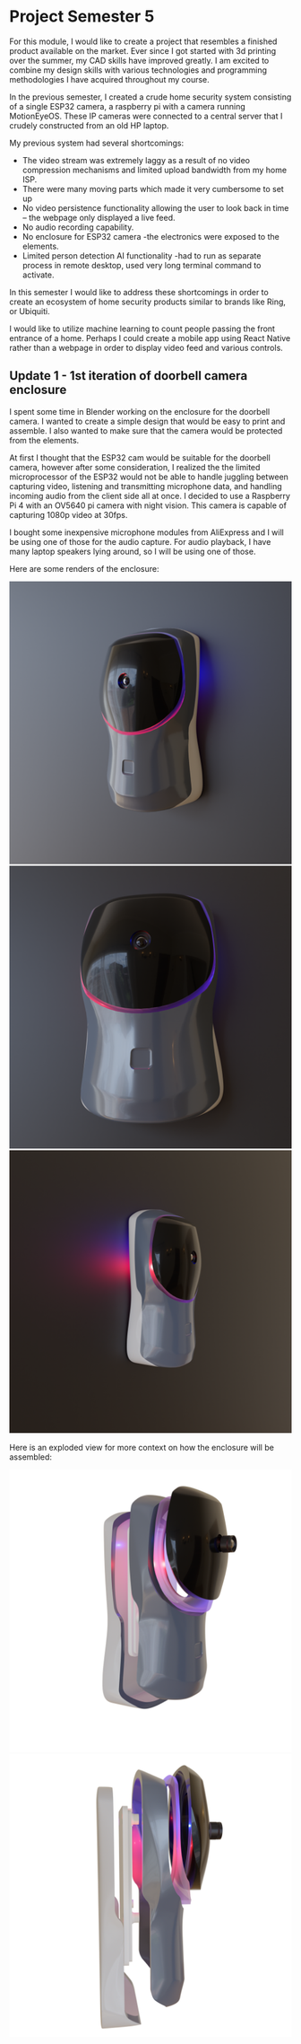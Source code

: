 # Project Semester 5
For this module, I would like to create a project that resembles a finished product available on the market. Ever since I got started with 3d printing over the summer, my CAD skills have improved greatly. I am excited to combine my design skills with various technologies and programming methodologies I have acquired throughout my course.


In the previous semester, I created a crude home security system consisting of a single ESP32 camera, a raspberry pi with a camera running MotionEyeOS. These IP cameras were connected to a central server that I crudely constructed from an old HP laptop.

My previous system had several shortcomings:
* The video stream was extremely laggy as a result of no video compression mechanisms and limited upload bandwidth from my home ISP.
*	There were many moving parts which made it very cumbersome to set up
*	No video persistence functionality allowing the user to look back in time – the webpage only displayed a live feed.
*	No audio recording capability.
*	No enclosure for ESP32 camera -the electronics were exposed to the elements.
*	Limited person detection AI functionality -had to run as separate process in remote desktop, used very long terminal command to activate.


In this semester I would like to address these shortcomings in order to create an ecosystem of home security products similar to brands like Ring, or Ubiquiti.


I would like to utilize machine learning to count people passing the front entrance of a home. Perhaps I could create a mobile app using React Native rather than a webpage in order to display video feed and various controls.



## Update 1 -  1st iteration of doorbell camera enclosure

I spent some time in Blender working on the enclosure for the doorbell camera. I wanted to create a simple design that would be easy to print and assemble. I also wanted to make sure that the camera would be protected from the elements.

At first I thought that the ESP32 cam would be suitable for the doorbell camera, however after some consideration, I realized the the limited microprocessor of the ESP32 would not be able to handle juggling between capturing video, listening and transmitting microphone data, and handling incoming audio from the client side all at once. I decided to use a Raspberry Pi 4 with an OV5640 pi camera with night vision. This camera is capable of capturing 1080p video at 30fps.

I bought some inexpensive microphone modules from AliExpress and I will be using one of those for the audio capture. For audio playback, I have many laptop speakers lying around, so I will be using one of those.

Here are some renders of the enclosure:

![Alt text](renders/RENDER-1.png)
![Alt text](renders/RENDER-2.png)
![Alt text](renders/RENDER-3.png)

Here is an exploded view for more context on how the enclosure will be assembled:

![Alt text](renders/EXPLODED-VIEW-1.png)
![Alt text](renders/EXPLODED-VIEW-2.png)